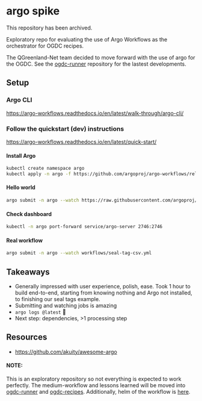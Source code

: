 # argo spike

This repository has been archived.

Exploratory repo for evaluating the use of Argo Workflows as the orchestrator
for OGDC recipes.

The QGreenland-Net team decided to move forward with the use of argo for the
OGDC. See the [ogdc-runner](https://github.com/QGreenland-Net/ogdc-runner/)
repository for the lastest developments.

## Setup

### Argo CLI

<https://argo-workflows.readthedocs.io/en/latest/walk-through/argo-cli/>


### Follow the quickstart (dev) instructions

<https://argo-workflows.readthedocs.io/en/latest/quick-start/>

#### Install Argo

```bash
kubectl create namespace argo
kubectl apply -n argo -f https://github.com/argoproj/argo-workflows/releases/download/v3.5.6/quick-start-minimal.yaml
```


#### Hello world

```bash
argo submit -n argo --watch https://raw.githubusercontent.com/argoproj/argo-workflows/main/examples/hello-world.yaml
```


#### Check dashboard

```bash
kubectl -n argo port-forward service/argo-server 2746:2746
```


#### Real workflow

```bash
argo submit -n argo --watch workflows/seal-tag-csv.yml
```


## Takeaways

* Generally impressed with user experience, polish, ease. Took 1 hour to build
  end-to-end, starting from knowing nothing and Argo not installed, to finishing our
  seal tags example.
* Submitting and watching jobs is amazing
* `argo logs @latest` :star_struck:
* Next step: dependencies, >1 processing step


## Resources

* <https://github.com/akuity/awesome-argo>

#### NOTE:  

This is an exploratory repository so not everything is expected to work perfectly. The medium-workflow and lessons learned will be moved into [ogdc-runner](https://github.com/QGreenland-Net/ogdc-runner) and [ogdc-recipes](https://github.com/QGreenland-Net/ogdc-recipes). Additionally, helm of the workflow is [here](https://github.com/rushirajnenuji/dataone-gse/blob/feature-argo-helm/scripts/workflows/ice_basins_workflow.py).

